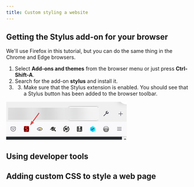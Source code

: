 ```yaml
---
title: Custom styling a website
---
```


## Getting the Stylus add-on for your browser
We'll use Firefox in this tutorial, but you can do the same thing in the Chrome and Edge browsers.
1. Select **Add-ons and themes** from the browser menu or just press **Ctrl-Shift-A**.
2. Search for the add-on **stylus** and install it.
3. 3. Make sure that the Stylus extension is enabled. You should see that a Stylus button has been added to the browser toolbar.

<img src="/img/stylus_button.png" alt="Screenshot of the course template in GitHub"/>

## Using developer tools








## Adding custom CSS to style a web page
